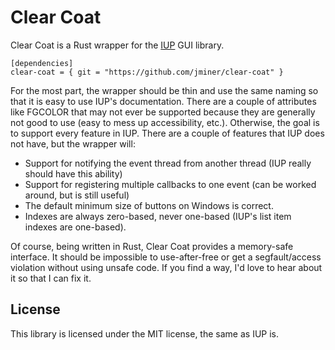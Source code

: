 
# Clear Coat

Clear Coat is a Rust wrapper for the [IUP](http://webserver2.tecgraf.puc-rio.br/iup/) GUI library.

    [dependencies]
    clear-coat = { git = "https://github.com/jminer/clear-coat" }

For the most part, the wrapper should be thin and use the same naming so that it is easy to use IUP's documentation. There are a couple of attributes like FGCOLOR that may not ever be supported because they are generally not good to use (easy to mess up accessibility, etc.). Otherwise, the goal is to support every feature in IUP. There are a couple of features that IUP does not have, but the wrapper will:

- Support for notifying the event thread from another thread (IUP really should have this ability)
- Support for registering multiple callbacks to one event (can be worked around, but is still useful)
- The default minimum size of buttons on Windows is correct.
- Indexes are always zero-based, never one-based (IUP's list item indexes are one-based).

Of course, being written in Rust, Clear Coat provides a memory-safe interface. It should be impossible to use-after-free or get a segfault/access violation without using unsafe code. If you find a way, I'd love to hear about it so that I can fix it.

## License

This library is licensed under the MIT license, the same as IUP is.

